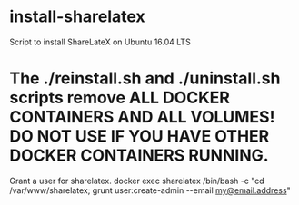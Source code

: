 # install-sharelatex

Script to install ShareLateX on Ubuntu 16.04 LTS

# The ./reinstall.sh and ./uninstall.sh scripts remove ALL DOCKER CONTAINERS AND ALL VOLUMES! DO NOT USE IF YOU HAVE OTHER DOCKER CONTAINERS RUNNING.

Grant a user for sharelatex.
 docker exec sharelatex /bin/bash -c "cd /var/www/sharelatex; grunt user:create-admin --email my@email.address"
